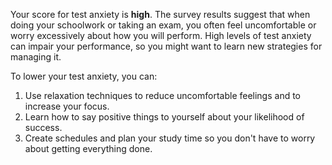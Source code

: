 Your score for test anxiety is **high**. The survey results suggest that when doing your schoolwork or taking an exam, you often feel uncomfortable or worry excessively about how you will perform. High levels of test anxiety can impair your performance, so you might want to learn new strategies for managing it. 

To lower your test anxiety, you can:

1.	Use relaxation techniques to reduce uncomfortable feelings and to increase your focus. 
2.	Learn how to say positive things to yourself about your likelihood of success.
3. Create schedules and plan your study time so you don't have to worry about getting everything done.
